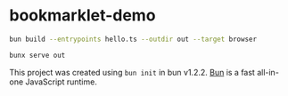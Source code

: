 # bookmarklet-demo

```bash
bun build --entrypoints hello.ts --outdir out --target browser
```

```sh
bunx serve out
```

This project was created using `bun init` in bun v1.2.2. [Bun](https://bun.sh) is a fast all-in-one JavaScript runtime.
